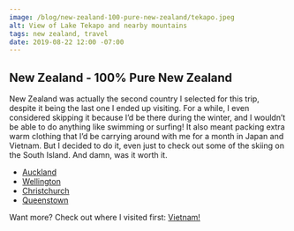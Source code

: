 ```yaml
---
image: /blog/new-zealand-100-pure-new-zealand/tekapo.jpeg
alt: View of Lake Tekapo and nearby mountains
tags: new zealand, travel
date: 2019-08-22 12:00 -07:00
---
```


## New Zealand - 100% Pure New Zealand

New Zealand was actually the second country I selected for this trip, despite it being the last one I ended up visiting. For a while, I even considered skipping it because I’d be there during the winter, and I wouldn’t be able to do anything like swimming or surfing! It also meant packing extra warm clothing that I’d be carrying around with me for a month in Japan and Vietnam. But I decided to do it, even just to check out some of the skiing on the South Island. And damn, was it worth it.

- [Auckland](/post/auckland-new-zealand)
- [Wellington](/post/wellington-new-zealand)
- [Christchurch](/post/christchurch-new-zealand)
- [Queenstown](/post/queenstown-new-zealand)

Want more? Check out where I visited first: [Vietnam!](/post/vietnam-timeless-charm)
